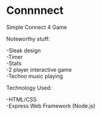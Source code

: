 # Connnnect
Simple Connect 4 Game

Noteworthy stuff:

-Sleak design\
-Timer\
-Stats\
-2 player interactive game\
-Techno music playing

Technology Used:

-HTML/CSS\
-Express Web Framework (Node.js)
